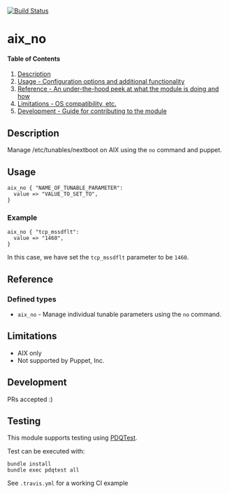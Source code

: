 [![Build Status](https://travis-ci.org/GeoffWilliams/aix_no.svg?branch=master)](https://travis-ci.org/GeoffWilliams/aix_no)
# aix_no

#### Table of Contents

1. [Description](#description)
1. [Usage - Configuration options and additional functionality](#usage)
1. [Reference - An under-the-hood peek at what the module is doing and how](#reference)
1. [Limitations - OS compatibility, etc.](#limitations)
1. [Development - Guide for contributing to the module](#development)

## Description
Manage /etc/tunables/nextboot on AIX using the `no` command and puppet.

## Usage

```puppet
aix_no { "NAME_OF_TUNABLE_PARAMETER":
  value => "VALUE_TO_SET_TO",
}
```

### Example
```puppet
aix_no { "tcp_mssdflt":
  value => "1460",
}
```
In this case, we have set the `tcp_mssdflt` parameter to be `1460`.

## Reference

### Defined types
* `aix_no` - Manage individual tunable parameters using the `no` command.

## Limitations

* AIX only
* Not supported by Puppet, Inc.

## Development

PRs accepted :)

## Testing
This module supports testing using [PDQTest](https://github.com/GeoffWilliams/pdqtest).


Test can be executed with:

```
bundle install
bundle exec pdqtest all
```


See `.travis.yml` for a working CI example
